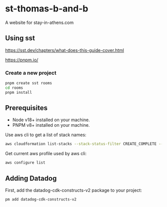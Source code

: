 # st-thomas-b-and-b
A website for stay-in-athens.com

## Using sst

https://sst.dev/chapters/what-does-this-guide-cover.html

https://pnpm.io/

### Create a new project

```bash
pnpm create sst rooms
cd rooms
pnpm install

```

## Prerequisites
- Node v18+ installed on your machine.
- PNPM v8+ installed on your machine.


Use aws cli to get a list of stack names:

```bash
aws cloudformation list-stacks --stack-status-filter CREATE_COMPLETE --query "StackSummaries[].StackName" --output text
```

Get current aws profile used by aws cli:

```bash
aws configure list
```

## Adding Datadog
    
First, add the datadog-cdk-constructs-v2 package to your project:

```bash
pm add datadog-cdk-constructs-v2  
```